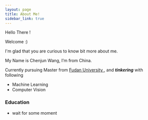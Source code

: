 ```yaml
---
layout: page
title: About Me!
sidebar_link: true
---
```


Hello There ! 

Welcome :) 

I'm glad that you are curious to know bit more about me.

My Name is Chenjun Wang, I’m from China.    




Currently pursuing Master from [Fudan University ](https://www.fudan.edu.cn/), and ***tinkering*** with following
- Machine Learning
- Computer Vision


### Education
- wait for some moment


